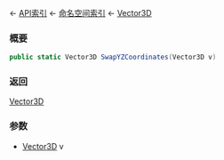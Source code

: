 ← [API索引](Api-Index) ← [命名空间索引](Namespace-Index) ← [Vector3D](VRageMath.Vector3D)

### 概要

```csharp
public static Vector3D SwapYZCoordinates(Vector3D v)
```

### 返回

[Vector3D](VRageMath.Vector3D)

### 参数

* [Vector3D](VRageMath.Vector3D) v
